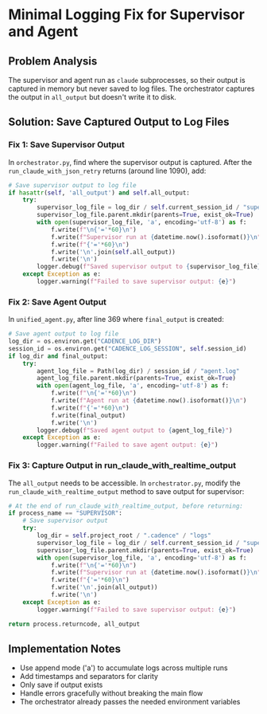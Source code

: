 # Minimal Logging Fix for Supervisor and Agent

## Problem Analysis

The supervisor and agent run as `claude` subprocesses, so their output is captured in memory but never saved to log files. The orchestrator captures the output in `all_output` but doesn't write it to disk.

## Solution: Save Captured Output to Log Files

### Fix 1: Save Supervisor Output

In `orchestrator.py`, find where the supervisor output is captured. After the `run_claude_with_json_retry` returns (around line 1090), add:

```python
# Save supervisor output to log file
if hasattr(self, 'all_output') and self.all_output:
    try:
        supervisor_log_file = log_dir / self.current_session_id / "supervisor.log"
        supervisor_log_file.parent.mkdir(parents=True, exist_ok=True)
        with open(supervisor_log_file, 'a', encoding='utf-8') as f:
            f.write(f"\n{'='*60}\n")
            f.write(f"Supervisor run at {datetime.now().isoformat()}\n")
            f.write(f"{'='*60}\n")
            f.write('\n'.join(self.all_output))
            f.write('\n')
        logger.debug(f"Saved supervisor output to {supervisor_log_file}")
    except Exception as e:
        logger.warning(f"Failed to save supervisor output: {e}")
```

### Fix 2: Save Agent Output

In `unified_agent.py`, after line 369 where `final_output` is created:

```python
# Save agent output to log file
log_dir = os.environ.get("CADENCE_LOG_DIR")
session_id = os.environ.get("CADENCE_LOG_SESSION", self.session_id)
if log_dir and final_output:
    try:
        agent_log_file = Path(log_dir) / session_id / "agent.log"
        agent_log_file.parent.mkdir(parents=True, exist_ok=True)
        with open(agent_log_file, 'a', encoding='utf-8') as f:
            f.write(f"\n{'='*60}\n")
            f.write(f"Agent run at {datetime.now().isoformat()}\n")
            f.write(f"{'='*60}\n")
            f.write(final_output)
            f.write('\n')
        logger.debug(f"Saved agent output to {agent_log_file}")
    except Exception as e:
        logger.warning(f"Failed to save agent output: {e}")
```

### Fix 3: Capture Output in run_claude_with_realtime_output

The `all_output` needs to be accessible. In `orchestrator.py`, modify the `run_claude_with_realtime_output` method to save output for supervisor:

```python
# At the end of run_claude_with_realtime_output, before returning:
if process_name == "SUPERVISOR":
    # Save supervisor output
    try:
        log_dir = self.project_root / ".cadence" / "logs"
        supervisor_log_file = log_dir / self.current_session_id / "supervisor.log"
        supervisor_log_file.parent.mkdir(parents=True, exist_ok=True)
        with open(supervisor_log_file, 'a', encoding='utf-8') as f:
            f.write(f"\n{'='*60}\n")
            f.write(f"Supervisor run at {datetime.now().isoformat()}\n")
            f.write(f"{'='*60}\n")
            f.write('\n'.join(all_output))
            f.write('\n')
    except Exception as e:
        logger.warning(f"Failed to save supervisor output: {e}")

return process.returncode, all_output
```

## Implementation Notes

- Use append mode ('a') to accumulate logs across multiple runs
- Add timestamps and separators for clarity
- Only save if output exists
- Handle errors gracefully without breaking the main flow
- The orchestrator already passes the needed environment variables
